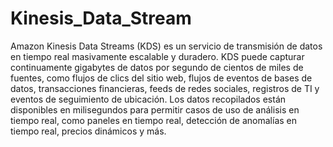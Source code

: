 # Kinesis_Data_Stream
Amazon Kinesis Data Streams (KDS) es un servicio de transmisión de datos en tiempo real masivamente escalable y duradero. KDS puede capturar continuamente gigabytes de datos por segundo de cientos de miles de fuentes, como flujos de clics del sitio web, flujos de eventos de bases de datos, transacciones financieras, feeds de redes sociales, registros de TI y eventos de seguimiento de ubicación. Los datos recopilados están disponibles en milisegundos para permitir casos de uso de análisis en tiempo real, como paneles en tiempo real, detección de anomalías en tiempo real, precios dinámicos y más.
